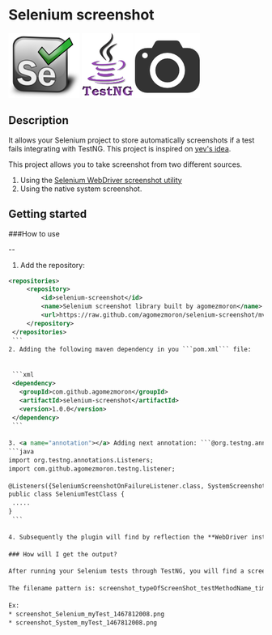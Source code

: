 # Selenium screenshot

<img src="/resources/images/selenium-logo.png" height="128" />
<img src="/resources/images/testng-logo.png" height="128" />
<img src="/resources/images/screenshot.png" height="128" />

Description
-----------

It allows your Selenium project to store automatically screenshots if a test fails integrating with TestNG. This project is inspired on [yev's idea](https://github.com/yev).

This project allows you to take screenshot from two different sources.

 1. Using the [Selenium WebDriver screenshot utility](https://seleniumhq.github.io/selenium/docs/api/java/org/openqa/selenium/TakesScreenshot.html)
 2. Using the native system screenshot.


Getting started
-----------

###How to use

--
 1. Add the repository:

   ```xml
  <repositories>
		<repository>
			<id>selenium-screenshot</id>
			<name>Selenium screenshot library built by agomezmoron</name>
			<url>https://raw.github.com/agomezmoron/selenium-screenshot/mvn-repo</url>
		</repository>
	</repositories>
    ```
 2. Adding the following maven dependency in you ```pom.xml``` file:


    ```xml 
    <dependency>
      <groupId>com.github.agomezmoron</groupId>
      <artifactId>selenium-screenshot</artifactId>
      <version>1.0.0</version>
    </dependency>
    ```
    
 3. <a name="annotation"></a> Adding next annotation: ```@org.testng.annotations.Listeners({com.github.agomezmoron.testng.listener.SeleniumScreenshotOnFailureListener.class, com.github.agomezmoron.testng.listener.SystemScreenshotOnFailureListener.class})``` to your TestNG Selenium class:
   ```java
   import org.testng.annotations.Listeners;
   import com.github.agomezmoron.testng.listener;
   
   @Listeners({SeleniumScreenshotOnFailureListener.class, SystemScreenshotOnFailureListener.class})
   public class SeleniumTestClass {
    .....
   }
    ```
 
 4. Subsequently the plugin will find by reflection the **WebDriver instance** you are using and will do the rest for you.
  
### How will I get the output?

After running your Selenium tests through TestNG, you will find a screenshot in the target folder for each failed test.

The filename pattern is: screenshot_typeOfScreenShot_testMethodName_timestamp.png

Ex: 
 * screenshot_Selenium_myTest_1467812008.png
 * screenshot_System_myTest_1467812008.png
